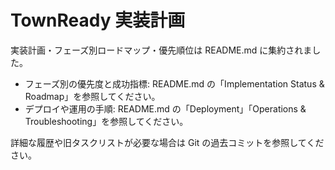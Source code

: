 # TownReady 実装計画

実装計画・フェーズ別ロードマップ・優先順位は README.md に集約されました。

- フェーズ別の優先度と成功指標: README.md の「Implementation Status & Roadmap」を参照してください。
- デプロイや運用の手順: README.md の「Deployment」「Operations & Troubleshooting」を参照してください。

詳細な履歴や旧タスクリストが必要な場合は Git の過去コミットを参照してください。
